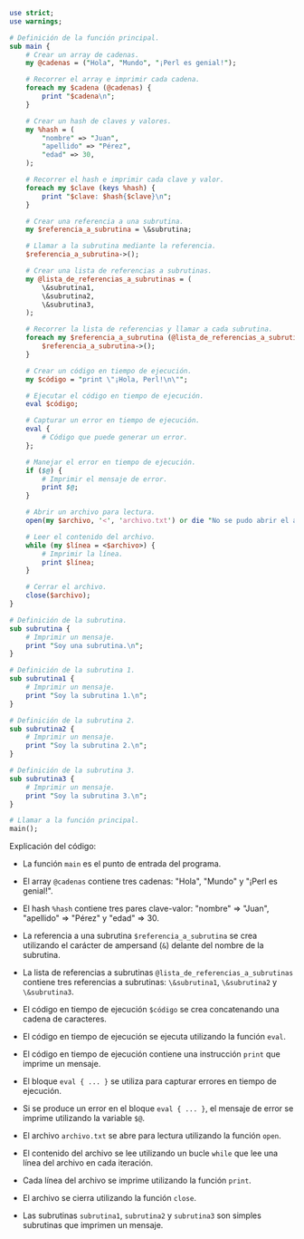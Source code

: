 ```perl
use strict;
use warnings;

# Definición de la función principal.
sub main {
    # Crear un array de cadenas.
    my @cadenas = ("Hola", "Mundo", "¡Perl es genial!");

    # Recorrer el array e imprimir cada cadena.
    foreach my $cadena (@cadenas) {
        print "$cadena\n";
    }

    # Crear un hash de claves y valores.
    my %hash = (
        "nombre" => "Juan",
        "apellido" => "Pérez",
        "edad" => 30,
    );

    # Recorrer el hash e imprimir cada clave y valor.
    foreach my $clave (keys %hash) {
        print "$clave: $hash{$clave}\n";
    }

    # Crear una referencia a una subrutina.
    my $referencia_a_subrutina = \&subrutina;

    # Llamar a la subrutina mediante la referencia.
    $referencia_a_subrutina->();

    # Crear una lista de referencias a subrutinas.
    my @lista_de_referencias_a_subrutinas = (
        \&subrutina1,
        \&subrutina2,
        \&subrutina3,
    );

    # Recorrer la lista de referencias y llamar a cada subrutina.
    foreach my $referencia_a_subrutina (@lista_de_referencias_a_subrutinas) {
        $referencia_a_subrutina->();
    }

    # Crear un código en tiempo de ejecución.
    my $código = "print \"¡Hola, Perl!\n\"";

    # Ejecutar el código en tiempo de ejecución.
    eval $código;

    # Capturar un error en tiempo de ejecución.
    eval {
        # Código que puede generar un error.
    };

    # Manejar el error en tiempo de ejecución.
    if ($@) {
        # Imprimir el mensaje de error.
        print $@;
    }

    # Abrir un archivo para lectura.
    open(my $archivo, '<', 'archivo.txt') or die "No se pudo abrir el archivo: $!";

    # Leer el contenido del archivo.
    while (my $línea = <$archivo>) {
        # Imprimir la línea.
        print $línea;
    }

    # Cerrar el archivo.
    close($archivo);
}

# Definición de la subrutina.
sub subrutina {
    # Imprimir un mensaje.
    print "Soy una subrutina.\n";
}

# Definición de la subrutina 1.
sub subrutina1 {
    # Imprimir un mensaje.
    print "Soy la subrutina 1.\n";
}

# Definición de la subrutina 2.
sub subrutina2 {
    # Imprimir un mensaje.
    print "Soy la subrutina 2.\n";
}

# Definición de la subrutina 3.
sub subrutina3 {
    # Imprimir un mensaje.
    print "Soy la subrutina 3.\n";
}

# Llamar a la función principal.
main();
```

Explicación del código:

* La función `main` es el punto de entrada del programa.

* El array `@cadenas` contiene tres cadenas: "Hola", "Mundo" y "¡Perl es genial!".

* El hash `%hash` contiene tres pares clave-valor: "nombre" => "Juan", "apellido" => "Pérez" y "edad" => 30.

* La referencia a una subrutina `$referencia_a_subrutina` se crea utilizando el carácter de ampersand (`&`) delante del nombre de la subrutina.

* La lista de referencias a subrutinas `@lista_de_referencias_a_subrutinas` contiene tres referencias a subrutinas: `\&subrutina1`, `\&subrutina2` y `\&subrutina3`.

* El código en tiempo de ejecución `$código` se crea concatenando una cadena de caracteres.

* El código en tiempo de ejecución se ejecuta utilizando la función `eval`.

* El código en tiempo de ejecución contiene una instrucción `print` que imprime un mensaje.

* El bloque `eval { ... }` se utiliza para capturar errores en tiempo de ejecución.

* Si se produce un error en el bloque `eval { ... }`, el mensaje de error se imprime utilizando la variable `$@`.

* El archivo `archivo.txt` se abre para lectura utilizando la función `open`.

* El contenido del archivo se lee utilizando un bucle `while` que lee una línea del archivo en cada iteración.

* Cada línea del archivo se imprime utilizando la función `print`.

* El archivo se cierra utilizando la función `close`.

* Las subrutinas `subrutina1`, `subrutina2` y `subrutina3` son simples subrutinas que imprimen un mensaje.